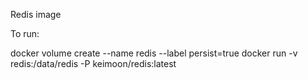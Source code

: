 Redis image

To run:

docker volume create --name redis --label persist=true
docker run -v redis:/data/redis -P keimoon/redis:latest

